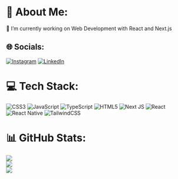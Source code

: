 # 💫 About Me:
🔭 I’m currently working on Web Development with React and Next.js<br>


## 🌐 Socials:
[![Instagram](https://img.shields.io/badge/Instagram-%23E4405F.svg?logo=Instagram&logoColor=white)](https://instagram.com/kocis_i) [![LinkedIn](https://img.shields.io/badge/LinkedIn-%230077B5.svg?logo=linkedin&logoColor=white)](https://linkedin.com/in/imra-kočiš-522253245) 

# 💻 Tech Stack:
![CSS3](https://img.shields.io/badge/css3-%231572B6.svg?style=for-the-badge&logo=css3&logoColor=white) ![JavaScript](https://img.shields.io/badge/javascript-%23323330.svg?style=for-the-badge&logo=javascript&logoColor=%23F7DF1E) ![TypeScript](https://img.shields.io/badge/typescript-%23007ACC.svg?style=for-the-badge&logo=typescript&logoColor=white) ![HTML5](https://img.shields.io/badge/html5-%23E34F26.svg?style=for-the-badge&logo=html5&logoColor=white) ![Next JS](https://img.shields.io/badge/Next-black?style=for-the-badge&logo=next.js&logoColor=white) ![React](https://img.shields.io/badge/react-%2320232a.svg?style=for-the-badge&logo=react&logoColor=%2361DAFB) ![React Native](https://img.shields.io/badge/react_native-%2320232a.svg?style=for-the-badge&logo=react&logoColor=%2361DAFB) ![TailwindCSS](https://img.shields.io/badge/tailwindcss-%2338B2AC.svg?style=for-the-badge&logo=tailwind-css&logoColor=white)
# 📊 GitHub Stats:
![](https://github-readme-stats.vercel.app/api?username=ImraKocis&theme=tokyonight&hide_border=true&include_all_commits=true&count_private=false)<br/>
![](https://github-readme-streak-stats.herokuapp.com/?user=ImraKocis&theme=tokyonight&hide_border=true)<br/>
![](https://github-readme-stats.vercel.app/api/top-langs/?username=ImraKocis&theme=tokyonight&hide_border=true&include_all_commits=true&count_private=false&layout=compact)
